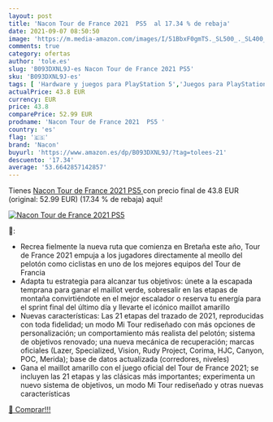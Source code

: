 ```yaml
---
layout: post
title: 'Nacon Tour de France 2021  PS5  al 17.34 % de rebaja'
date: 2021-09-07 08:50:50
image: 'https://m.media-amazon.com/images/I/51BbxF0gmTS._SL500_._SL400_.jpg'
comments: true
category: ofertas
author: 'tole.es'
slug: 'B093DXNL9J-es Nacon Tour de France 2021 PS5'
sku: 'B093DXNL9J-es'
tags: [ 'Hardware y juegos para PlayStation 5','Juegos para PlayStation 5','Videojuegos','nacon','ps5', ]
actualPrice: 43.8 EUR
currency: EUR
price: 43.8
comparePrice: 52.99 EUR
prodname: 'Nacon Tour de France 2021  PS5 '
country: 'es'
flag: '🇪🇸'
brand: 'Nacon'
buyurl: 'https://www.amazon.es/dp/B093DXNL9J/?tag=tolees-21'
descuento: '17.34'
average: '53.6642857142857'
---
```


Tienes [Nacon Tour de France 2021  PS5 ](https://www.amazon.es/dp/B093DXNL9J/?tag=tolees-21) con precio final de  43.8 EUR (original: 52.99 EUR) (17.34 %  de rebaja) aqui!

[![Nacon Tour de France 2021  PS5 ](https://m.media-amazon.com/images/I/51BbxF0gmTS._SL500_._SL400_.jpg)](https://www.amazon.es/dp/B093DXNL9J/?tag=tolees-21)

🔎:

- Recrea fielmente la nueva ruta que comienza en Bretaña este año, Tour de France 2021 empuja a los jugadores directamente al meollo del pelotón como ciclistas en uno de los mejores equipos del Tour de Francia
- Adapta tu estrategia para alcanzar tus objetivos: únete a la escapada temprana para ganar el maillot verde, sobresalir en las etapas de montaña convirtiéndote en el mejor escalador o reserva tu energía para el sprint final del último día y llevarte el icónico maillot amarillo
- Nuevas características: Las 21 etapas del trazado de 2021, reproducidas con toda fidelidad; un modo Mi Tour rediseñado con más opciones de personalización; un comportamiento más realista del pelotón; sistema de objetivos renovado; una nueva mecánica de recuperación; marcas oficiales (Lazer, Specialized, Vision, Rudy Project, Corima, HJC, Canyon, POC, Merida); base de datos actualizada (corredores, niveles)
- Gana el maillot amarillo con el juego oficial del Tour de France 2021; se incluyen las 21 etapas y las clásicas más importantes; experimenta un nuevo sistema de objetivos, un modo Mi Tour rediseñado y otras nuevas características

[🛒 Comprar!!!](https://www.amazon.es/dp/B093DXNL9J/?tag=tolees-21)
